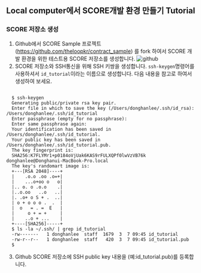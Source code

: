 ## Local computer에서 SCORE개발 환경 만들기 Tutorial

### SCORE 저장소 생성

1. Github에서 SCORE Sample 프로젝트(https://github.com/theloopkr/contract_sample) 를 fork 하여서 SCORE 개발 환경을 위한 테스트용 SCORE 저장소를 생성합니다. ![github](https://www.dropbox.com/s/5pny2b9m76vjrsj/github_contract-sample.png?dl=1)
2. SCORE 저장소와 SSH통신을 위해 SSH 키쌍을 생성합니다. `ssh-keygen`명령어를 사용하셔서 `id_tutorial`이라는 이름으로 생성합니다. 다음 내용을 참고로 하여서 생성하여 보세요.
```

  $ ssh-keygen
  Generating public/private rsa key pair.
  Enter file in which to save the key (/Users/donghanlee/.ssh/id_rsa): /Users/donghanlee/.ssh/id_tutorial
  Enter passphrase (empty for no passphrase):
  Enter same passphrase again:
  Your identification has been saved in /Users/donghanlee/.ssh/id_tutorial.
  Your public key has been saved in /Users/donghanlee/.ssh/id_tutorial.pub.
  The key fingerprint is:
  SHA256:K7FLYMr1+p0184oVjUak6KAS9rFULXQPf0lwVzVB76k donghanlee@Donghanui-MacBook-Pro.local
  The key's randomart image is:
  +---[RSA 2048]----+
  |    .o.o .oo .o=+|
  |    ...o+oo o   o|
  |.. o. o .o.o    .|
  |..o.oo   ..o   ..|
  |. .o+ o S + .  ..|
  | o + o o o .  .  |
  |  o   = . =  E   |
  |     o + = +     |
  |    ..o + ...    |
  +----[SHA256]-----+
  $ ls -la ~/.ssh/ | grep id_tutorial
  -rw-------   1 donghanlee  staff  1679  3  7 09:45 id_tutorial
  -rw-r--r--   1 donghanlee  staff   420  3  7 09:45 id_tutorial.pub
  $
```

3. Github SCORE 저장소에 SSH public key 내용을 (예:id_tutorial.pub)를 등록합니다.
